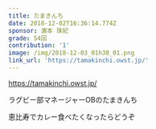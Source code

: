 ```yaml
---
title: たまきんち
date: 2018-12-02T16:36:14.774Z
sponsor: 濵本 珠妃
grade: 54回
contribution: '1'
image: /img/2018-12-03_01h38_01.png
link_url: 'https://tamakinchi.owst.jp/'
---
```

https://tamakinchi.owst.jp/



ラグビー部マネージャーOBのたまきんち

恵比寿でカレー食べたくなったらどうぞ
